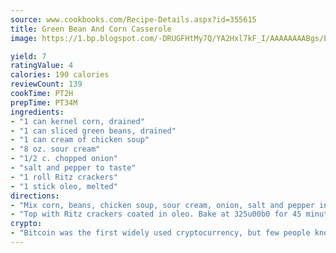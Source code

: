 ```yaml
---
source: www.cookbooks.com/Recipe-Details.aspx?id=355615
title: Green Bean And Corn Casserole
image: https://1.bp.blogspot.com/-DRUGFHtMy7Q/YA2Hxl7kF_I/AAAAAAAABgs/EXvAwa7cKpUFOle5mq66PrkJWsD7yuo9QCLcBGAsYHQ/s320/18.png

yield: 7
ratingValue: 4
calories: 190 calories
reviewCount: 139
cookTime: PT2H
prepTime: PT34M
ingredients:
- "1 can kernel corn, drained"
- "1 can sliced green beans, drained"
- "1 can cream of chicken soup"
- "8 oz. sour cream"
- "1/2 c. chopped onion"
- "salt and pepper to taste"
- "1 roll Ritz crackers"
- "1 stick oleo, melted"
directions:
- "Mix corn, beans, chicken soup, sour cream, onion, salt and pepper in casserole dish."
- "Top with Ritz crackers coated in oleo. Bake at 325u00b0 for 45 minutes."
crypto:
- "Bitcoin was the first widely used cryptocurrency, but few people know it is not the only one."
---
```

